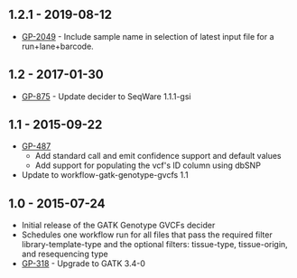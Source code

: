 ## 1.2.1 - 2019-08-12
- [GP-2049](https://jira.oicr.on.ca/browse/GP-2049) - Include sample name in selection of latest input file for a run+lane+barcode.
## 1.2 - 2017-01-30
- [GP-875](https://jira.oicr.on.ca/browse/GP-875) - Update decider to SeqWare 1.1.1-gsi
## 1.1 - 2015-09-22
- [GP-487](https://jira.oicr.on.ca/browse/GP-487)
    - Add standard call and emit confidence support and default values
    - Add support for populating the vcf's ID column using dbSNP
- Update to workflow-gatk-genotype-gvcfs 1.1
## 1.0 - 2015-07-24
- Initial release of the GATK Genotype GVCFs decider
- Schedules one workflow run for all files that pass the required filter library-template-type and
    the optional filters: tissue-type, tissue-origin, and resequencing type
- [GP-318](https://jira.oicr.on.ca/browse/GP-318) - Upgrade to GATK 3.4-0

